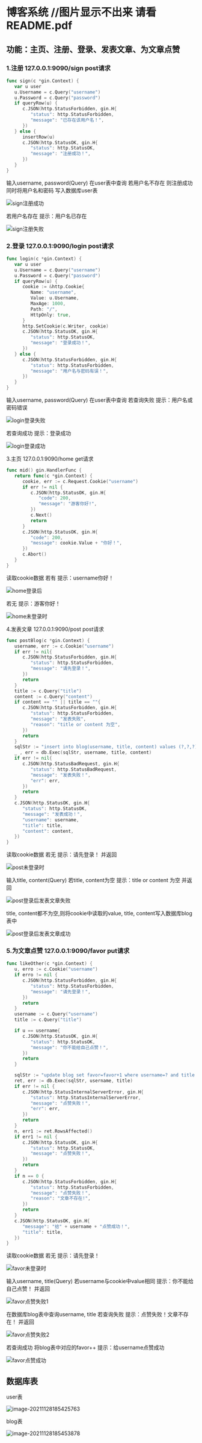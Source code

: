 # 博客系统    //图片显示不出来  请看README.pdf

## 功能：主页、注册、登录、发表文章、为文章点赞

### 1.注册 127.0.0.1:9090/sign   post请求

```go
func sign(c *gin.Context) {
   var u user
   u.Username = c.Query("username")
   u.Password = c.Query("password")
   if queryRow(u) {
      c.JSON(http.StatusForbidden, gin.H{
         "status": http.StatusForbidden,
         "message": "已存在该用户名！",
      })
   } else {
      insertRow(u)
      c.JSON(http.StatusOK, gin.H{
         "status": http.StatusOK,
         "message": "注册成功！",
      })
   }
}
```



输入username, password(Query) 在user表中查询
若用户名不存在 则注册成功 同时将用户名和密码 写入数据库user表

![sign注册成功](D:\GoProjects\src\csa_4\测试图\sign注册成功.png)

若用户名存在  提示：用户名已存在

![sign注册失败](D:\GoProjects\src\csa_4\测试图\sign注册失败.png)

### 2.登录 127.0.0.1:9090/login  post请求

```go
func login(c *gin.Context) {
   var u user
   u.Username = c.Query("username")
   u.Password = c.Query("password")
   if queryRow(u) {
      cookie := &http.Cookie{
         Name: "username",
         Value: u.Username,
         MaxAge: 1000,
         Path: "/",
         HttpOnly: true,
      }
      http.SetCookie(c.Writer, cookie)
      c.JSON(http.StatusOK, gin.H{
         "status": http.StatusOK,
         "message": "登录成功！",
      })
   } else {
      c.JSON(http.StatusForbidden, gin.H{
         "status": http.StatusForbidden,
         "message": "用户名与密码有误！",
      })
   }
}
```

输入username, password(Query) 在user表中查询
若查询失败   提示：用户名或密码错误

![login登录失败](D:\GoProjects\src\csa_4\测试图\login登录失败.png)

若查询成功   提示：登录成功

![login登录成功](D:\GoProjects\src\csa_4\测试图\login登录成功.png)



3.主页  127.0.0.1:9090/home  get请求

```go
func mid() gin.HandlerFunc {
   return func(c *gin.Context) {
      cookie, err := c.Request.Cookie("username")
      if err != nil {
         c.JSON(http.StatusOK, gin.H{
            "code": 200,
            "message": "游客你好!",
         })
         c.Next()
         return
      }
      c.JSON(http.StatusOK, gin.H{
         "code": 200,
         "message": cookie.Value + "你好！",
      })
      c.Abort()
   }
}
```

读取cookie数据
若有      提示：username你好！

![home登录后](D:\GoProjects\src\csa_4\测试图\home登录后.png)

若无      提示：游客你好！

![home未登录时](D:\GoProjects\src\csa_4\测试图\home未登录时.png)

4.发表文章 127.0.0.1:9090/post  post请求

```go
func postBlog(c *gin.Context) {
   username, err := c.Cookie("username")
   if err != nil{
      c.JSON(http.StatusForbidden, gin.H{
         "status": http.StatusForbidden,
         "message": "请先登录！",
      })
      return
   }
   title := c.Query("title")
   content := c.Query("content")
   if content == "" || title == ""{
      c.JSON(http.StatusForbidden, gin.H{
         "status": http.StatusForbidden,
         "message": "发表失败",
         "reason": "title or content 为空",
      })
      return
   }
   sqlStr := "insert into blog(username, title, content) values (?,?,?)"
   _ , err = db.Exec(sqlStr, username, title, content)
   if err != nil{
      c.JSON(http.StatusBadRequest, gin.H{
         "status": http.StatusBadRequest,
         "message": "发表失败！",
         "err": err,
      })
      return
   }
   c.JSON(http.StatusOK, gin.H{
      "status": http.StatusOK,
      "message": "发表成功！",
      "username": username,
      "title": title,
      "content": content,
   })
}
```

读取cookie数据
若无               提示：请先登录！ 并返回

![post未登录时](D:\GoProjects\src\csa_4\测试图\post未登录时.png)

输入title, content(Query)
若title, content为空       提示：title or content 为空 并返回

![post登录后发表文章失败](D:\GoProjects\src\csa_4\测试图\post登录后发表文章失败.png)

title, content都不为空,则将cookie中读取的value, title, content写入数据库blog表中 

![post登录后发表文章成功](D:\GoProjects\src\csa_4\测试图\post登录后发表文章成功.png)



### 5.为文章点赞 127.0.0.1:9090/favor put请求

```go
func likeOther(c *gin.Context) {
   u, erro := c.Cookie("username")
   if erro != nil {
      c.JSON(http.StatusForbidden, gin.H{
         "status": http.StatusForbidden,
         "message": "请先登录！",
      })
      return
   }
   username := c.Query("username")
   title := c.Query("title")

   if u == username{
      c.JSON(http.StatusOK, gin.H{
         "status": http.StatusOK,
         "message": "你不能给自己点赞！",
      })
      return
   }

   sqlStr := "update blog set favor=favor+1 where username=? and title = ?"
   ret, err := db.Exec(sqlStr, username, title)
   if err != nil {
      c.JSON(http.StatusInternalServerError, gin.H{
         "status": http.StatusInternalServerError,
         "message": "点赞失败！",
         "err": err,
      })
      return
   }
   n, err1 := ret.RowsAffected()
   if err1 != nil {
      c.JSON(http.StatusOK, gin.H{
         "status": http.StatusOK,
         "message": "点赞失败！",
      })
      return
   }
   if n == 0 {
      c.JSON(http.StatusForbidden, gin.H{
         "status": http.StatusForbidden,
         "message": "点赞失败！",
         "reason": "文章不存在!",
      })
      return
   }
   c.JSON(http.StatusOK, gin.H{
      "message": "给" + username + "点赞成功！",
      "title": title,
   })
}
```

读取cookie数据
若无               提示：请先登录！

![favor未登录时](D:\GoProjects\src\csa_4\测试图\favor未登录时.png)

输入username, title(Query)
若username与cookie中value相同   提示：你不能给自己点赞！  并返回

![favor点赞失败1](D:\GoProjects\src\csa_4\测试图\favor点赞失败1.png)

在数据库blog表中查询username, title
若查询失败            提示：点赞失败！文章不存在！ 并返回

![favor点赞失败2](D:\GoProjects\src\csa_4\测试图\favor点赞失败2.png)

若查询成功 将blog表中对应的favor++     提示：给username点赞成功

![favor点赞成功](D:\GoProjects\src\csa_4\测试图\favor点赞成功.png)



## 数据库表

user表

![image-20211128185425763](C:\Users\zyaic\AppData\Roaming\Typora\typora-user-images\image-20211128185425763.png)

blog表

![image-20211128185453878](C:\Users\zyaic\AppData\Roaming\Typora\typora-user-images\image-20211128185453878.png)

